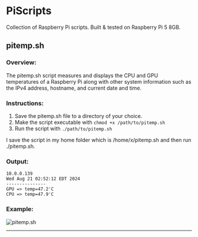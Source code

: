 # PiScripts
Collection of Raspberry Pi scripts. Built &amp; tested on Raspberry Pi 5 8GB.

## pitemp.sh

### Overview:
The pitemp.sh script measures and displays the CPU and GPU temperatures of a Raspberry Pi along with other system information such as the IPv4 address, hostname, and current date and time.

### Instructions:

1. Save the pitemp.sh file to a directory of your choice.
2. Make the script executable with `chmod +x /path/to/pitemp.sh`
3. Run the script with `./path/to/pitemp.sh`

I save the script in my home folder which is /home/x/pitemp.sh and then run ./pitemp.sh.

### Output:
```x @ pi4
10.0.0.139
Wed Aug 21 02:52:12 EDT 2024
---------------
GPU => temp=47.2'C
CPU => temp=47.9'C
```
### Example:
![pitemp.sh](https://i.imgur.com/XFmu4TD.png)

---
